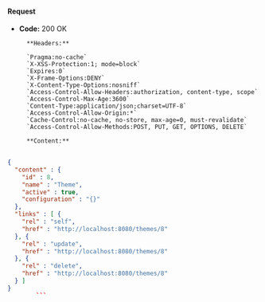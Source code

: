 #### Request

* **Code:** 200 OK

        **Headers:**

        `Pragma:no-cache`
        `X-XSS-Protection:1; mode=block`
        `Expires:0`
        `X-Frame-Options:DENY`
        `X-Content-Type-Options:nosniff`
        `Access-Control-Allow-Headers:authorization, content-type, scope`
        `Access-Control-Max-Age:3600`
        `Content-Type:application/json;charset=UTF-8`
        `Access-Control-Allow-Origin:*`
        `Cache-Control:no-cache, no-store, max-age=0, must-revalidate`
        `Access-Control-Allow-Methods:POST, PUT, GET, OPTIONS, DELETE`

        **Content:**

```json
    
{
  "content" : {
    "id" : 8,
    "name" : "Theme",
    "active" : true,
    "configuration" : "{}"
  },
  "links" : [ {
    "rel" : "self",
    "href" : "http://localhost:8080/themes/8"
  }, {
    "rel" : "update",
    "href" : "http://localhost:8080/themes/8"
  }, {
    "rel" : "delete",
    "href" : "http://localhost:8080/themes/8"
  } ]
}
        ```
